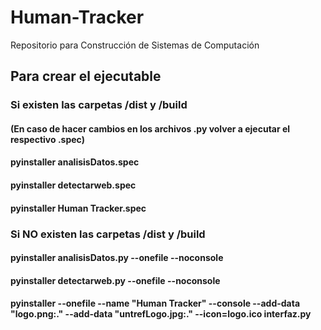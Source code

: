 # Human-Tracker
Repositorio para Construcción de Sistemas de Computación

## Para crear el ejecutable
### Si existen las carpetas /dist y /build
####  (En caso de hacer cambios en los archivos .py volver a ejecutar el respectivo .spec)

#### pyinstaller analisisDatos.spec
#### pyinstaller detectarweb.spec
#### pyinstaller Human Tracker.spec

### Si NO existen las carpetas /dist y /build

#### pyinstaller analisisDatos.py --onefile --noconsole 
#### pyinstaller detectarweb.py --onefile --noconsole
#### pyinstaller --onefile --name "Human Tracker" --console --add-data "logo.png:." --add-data "untrefLogo.jpg:." --icon=logo.ico interfaz.py